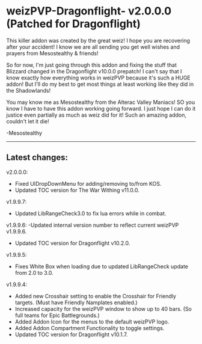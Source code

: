 # weizPVP-Dragonflight- v2.0.0.0 (Patched for Dragonflight)

This killer addon was created by the great weiz!
I hope you are recovering after your accident! I know we are all sending
you get well wishes and prayers from Mesostealthy & friends!

So for now, I'm just going through this addon and fixing the stuff that
Blizzard changed in the Dragonflight v10.0.0 prepatch! I can't say that
I know exactly how everything works in weizPVP because it's such a HUGE
addon! But I'll do my best to get most things at least working like they
did in the Shadowlands!

You may know me as Mesostealthy from the Alterac Valley Maniacs!
SO you know I have to have this addon working going forward.
I just hope I can do it justice even partially as much as
weiz did for it! Such an amazing addon, couldn't let it die!

-Mesostealthy

---------------------------------------------------------------------------
Latest changes:
---------------------------------------------------------------------------
v2.0.0.0:
- Fixed UIDropDownMenu for adding/removing to/from KOS.
- Updated TOC version for The War Withing v11.0.0.

v1.9.9.7:
- Updated LibRangeCheck3.0 to fix lua errors while in combat.

v1.9.9.6:
-Updated internal version number to reflect current weizPVP v1.9.9.6.
- Updated TOC version for Dragonflight v10.2.0.

v1.9.9.5:
- Fixes White Box when loading due to updated LibRangeCheck update from 2.0 to 3.0.

v1.9.9.4:
- Added new Crosshair setting to enable the Crosshair for Friendly targets. (Must have Friendly Namplates enabled.)
- Increased capacity for the weizPVP window to show up to 40 bars. (So full teams for Epic Battlegrounds.)
- Added Addon Icon for the menus to the default weizPVP logo.
- Added Addon Compartment Functionality to toggle settings.
- Updated TOC version for Dragonflight v10.1.7.
